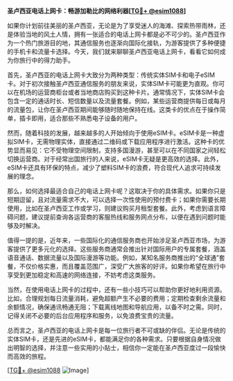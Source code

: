 **圣卢西亚电话上网卡：畅游加勒比的网络利器[[TG💪+ @esim1088](https://t.me/s/esim1088)]**

如果你计划前往美丽的圣卢西亚，无论是为了享受迷人的海滩、探索热带雨林，还是体验当地的风土人情，拥有一张适合的电话上网卡都是必不可少的。圣卢西亚作为一个热门旅游目的地，其通信服务也逐渐向国际化接轨，为游客提供了多种便捷的手机卡和流量卡选择。今天，我们就来聊聊圣卢西亚电话上网卡，看看它如何成为你旅行中的得力助手。

首先，圣卢西亚的电话上网卡大致分为两种类型：传统实体SIM卡和电子eSIM卡。对于初次接触圣卢西亚通信服务的朋友来说，实体SIM卡可能更为直观。你可以在机场的运营商柜台或者当地商店购买到这种卡片。通常情况下，实体SIM卡会包含一定的通话时长、短信数量以及流量套餐。例如，某些运营商提供每日或每月的流量包，让你在圣卢西亚期间能够随时随地保持在线。这类卡的优点在于操作简单，插卡即用，适合那些不熟悉电子设备的用户。

然而，随着科技的发展，越来越多的人开始倾向于使用eSIM卡。eSIM卡是一种虚拟SIM卡，无需物理实体，直接通过二维码或下载应用程序进行激活。这种卡的优势显而易见：它不受物理空间限制，支持多国漫游，甚至可以在不同国家之间轻松切换运营商。对于经常出国旅行的人来说，eSIM卡无疑是更高效的选择。此外，eSIM卡还具有环保的特点，减少了塑料SIM卡的浪费，符合现代人追求可持续发展的理念。

那么，如何选择最适合自己的电话上网卡呢？这取决于你的具体需求。如果你只是短期逗留，且对流量需求不大，可以选择一次性使用的预付费卡；如果你需要长期使用，比如在圣卢西亚工作或学习，则建议购买月租型套餐。此外，考虑到语言障碍问题，建议提前查询各运营商的客服热线和服务网点分布，以便在遇到问题时能够及时解决。

值得一提的是，近年来，一些国际化的通信服务商也开始涉足圣卢西亚市场，为游客提供了更多元化的选择。这些服务商通常会推出针对国际用户的专属套餐，涵盖语音通话、数据流量以及国际漫游等功能。例如，某知名服务商推出的“全球通”套餐，不仅价格实惠，而且覆盖范围广，深受广大旅客的好评。如果你希望在旅行中享受到更加稳定和高速的网络连接，不妨考虑这类服务。

当然，在使用电话上网卡的过程中，还有一些小技巧可以帮助你更好地利用资源。比如，合理规划每日流量消耗，避免超额产生不必要的费用；定期检查剩余流量和余额情况，确保通讯畅通无阻；下载离线地图和导航应用，以备不时之需。同时，记得关闭不必要的后台应用程序和服务，以免浪费宝贵的流量。

总而言之，圣卢西亚的电话上网卡是每一位旅行者不可或缺的伴侣。无论是传统的实体SIM卡，还是先进的eSIM卡，都能满足你的各种需求。只要根据自身情况做出明智的选择，并注意一些实用的小贴士，相信你一定能在圣卢西亚度过一段愉快而高效的旅程。

[[TG💪+ @esim1088](https://t.me/s/esim1088) ![Image](https://i.postimg.cc/4NQfJmqS/Snipaste-2025-05-13-00-14-12.png)]